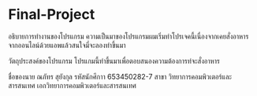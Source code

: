 # Final-Project
อธิบายการทำงานของโปรแกรม
ความเป็นมาของโปรแกรมผมเริ่มทำโปรเจคนี้เนื่องจากเคยสั่งอาหารจากออนไลน์ด้วยแอพแล้วสนใจมี่จะลองทำขึ้นมา

วัตถุประสงค์ของโปรแกรม
โปรแกมนี้ทำขึ้นมาเพื่อตอบสนองความต้องการท่จะสั่งอาหาร

ชื่อของนาย ณภัทร สุยังกุล รหัสนักศึกาา 653450282-7
สาขา วิทยาการคอมพิวเตอร์และสารสนเทศ เอกวิทยาการคอมพิวเตอร์และสารสนเทศ
